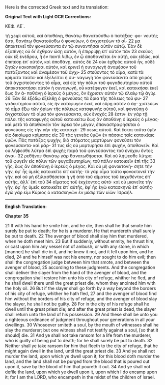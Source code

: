 Here is the corrected Greek text and its translation:

**Original Text with Light OCR Corrections:**

ΚΕΦ. ΛΕ´.

τῇ χειρὶ αὐτοῦ, καὶ ἀποθάνῃ, θανάτῳ θανατούσθω ὁ πατάξας· φο-
νευτὴς ἔστι, θανάτῳ θανατούσθω ὁ φονεύων, ὁ ἀγχιστεύων τὸ αἷ-
22 μα ἀποκτενεῖ τὸν φονεύσαντα ἐν τῷ συναντῆσαι αὐτὸν αὐτῷ. Ἐὰν
δὲ ἐξαπίνης οὐ δι᾽ ἔχθραν ὤσῃ αὐτόν, ἢ ἐπιρρίψῃ ἐπ᾿ αὐτὸν πᾶν
23 σκεῦος οὐκ ἐξ ἐνέδρου, ἢ ἐν παντὶ λίθῳ, ἐν ᾧ ἀποθανεῖται ἐν
αὐτῇ, οὐκ εἰδώς, καὶ ἐπιπέσῃ ἐπ᾿ αὐτόν, καὶ ἀποθάνῃ, αὐτὸς δὲ
24 οὐκ ἐχθρὸς αὐτοῦ ἦν, οὐδὲ ζητῶν κακοποιῆσαι αὐτόν, καὶ κρινεῖ
ἡ συναγωγὴ ἀναμέσον τοῦ πατάξαντος καὶ ἀναμέσον τοῦ ἀγχι-
25 στεύοντος τὸ αἷμα, κατὰ τὰ κρίματα ταῦτα· καὶ ἐξελεῖται ἡ συ-
ναγωγὴ τὸν φονεύσαντα ἀπὸ χειρὸς τοῦ ἀγχιστεύοντος τὸ αἷμα,
καὶ εἰς τὴν πόλιν τοῦ φυγαδευτηρίου αὐτοῦ ἀποκαταστήσει αὐτὸν
ἡ συναγωγή, οὗ κατέφυγεν ἐκεῖ, καὶ κατοικήσει ἐκεῖ ἕως ἂν ἀ-
ποθάνῃ ὁ ἱερεὺς ὁ μέγας, ὃν ἔχρισεν αὐτὸν τῷ ἐλαίῳ τῷ ἁγίῳ.
26 Ἐὰν δὲ ἐξόδῳ ἐξέλθῃ ὁ φονεύσας τὰ ὅρια τῆς πόλεως τοῦ φυ-
27 γαδευτηρίου αὐτοῦ, εἰς ἣν κατέφυγεν ἐκεῖ, καὶ εὕρῃ αὐτὸν ὁ ἀγ-
χιστεύων τὸ αἷμα ἔξω τῶν ὁρίων τῆς πόλεως καταφυγῆς αὐτοῦ,
καὶ φονεύσῃ ὁ ἀγχιστεύων τὸ αἷμα τὸν φονεύσαντα, οὐκ ἔνοχός
28 ἐστιν· ἐν γὰρ τῇ πόλει τῆς καταφυγῆς αὐτοῦ κατοικείτω ἕως ἂν
ἀποθάνῃ ὁ ἱερεὺς ὁ μέγας· καὶ μετὰ τὸ ἀποθανεῖν τὸν ἱερέα τὸν
μέγαν, ἐπαναστραφήσεται ὁ φονεύσας εἰς τὴν γῆν τῆς κατασχέ-
29 σεως αὐτοῦ. Καὶ ἔσται ταῦτα ὑμῖν εἰς δικαίωμα κρίματος εἰς
30 τὰς γενεὰς ὑμῶν ἐν πάσαις ταῖς κατοικίαις ὑμῶν. Πᾶς πατάξας
ψυχὴν, διὰ στόματος μαρτύρων φονεύσει τὸν φονεύσαντα· καὶ μάρ-
31 τυς εἷς οὐ μαρτυρήσει ἐπὶ ψυχὴν, ἀποθανεῖν. Καὶ οὐ λήψεσθε
λύτρα ἐπὶ ψυχῆς παρὰ τοῦ φονεύσαντος τοῦ ἐνόχου ὄντος ἀναι-
32 ρεθῆναι· θανάτῳ γὰρ θανατωθήσεται. Καὶ οὐ λήψεσθε λύτρα τοῦ
φυγεῖν εἰς πόλιν τῶν φυγαδευτηρίων, τοῦ πάλιν κατοικεῖν ἐπὶ τῆς
33 γῆς, ἕως ἂν ἀποθάνῃ ὁ ἱερεὺς ὁ μέγας. Καὶ οὐ μὴ φονοκτονή-
σητε τὴν γῆν, ἐφ᾽ ἧς ὑμεῖς κατοικεῖτε ἐπ᾽ αὐτῆς· τὸ γὰρ
αἷμα τοῦτο φονοκτονεῖ τὴν γῆν, καὶ οὐ μὴ ἐξιλασθήσεται
ἡ γῆ ἀπὸ τοῦ αἵματος τοῦ ἐκχυθέντος ἐπ᾽ αὐτῆς, ἀλλ᾽ ἐπὶ τοῦ
34 αἵματος τοῦ ἐκχέοντος αὐτό· καὶ οὐ μιανεῖτε τὴν γῆν, ἐφ᾽ ἧς
ὑμεῖς κατοικεῖτε ἐπ᾽ αὐτῆς, ἐφ᾽ ἧς ἐγὼ κατασκηνῶ ἐπ᾽ αὐτῆς·
ἐγὼ γὰρ εἰμι Κύριος ὁ κατασκηνῶν ἐν μέσῳ τῶν υἱῶν Ἰσραήλ.

---

**English Translation:**

**Chapter 35**

21 If with his hand he smite him, and he die, then shall he that smote him surely be put to death; for he is a murderer. He that murdereth shall surely be put to death.
22 The avenger of blood shall slay him that murdered, when he doth meet him.
23 But if suddenly, without enmity, he thrust him, or cast upon him any vessel not of ambush, or with any stone, in which [manner] he shall die in it, and he knew it not, and it fell upon him, and he died,
24 and he himself was not his enemy, nor sought to do him evil; then shall the congregation judge between him that smote, and between the avenger of blood,
25 according to these judgments. And the congregation shall deliver the slayer from the hand of the avenger of blood, and the congregation shall restore him unto his city of refuge, whither he fled, and he shall dwell there until the great priest die, whom they anointed him with the holy oil.
26 But if the slayer shall go forth by a way beyond the borders of his city of refuge, whither he hath fled,
27 and the avenger of blood find him without the borders of his city of refuge, and the avenger of blood slay the slayer, he shall not be guilty.
28 For in the city of his refuge shall he dwell until the great priest die; and after the great priest is dead, the slayer shall return unto the land of his possession.
29 And these shall be unto you a righteous ordinance of judgment throughout your generations in all your dwellings.
30 Whosoever smiteth a soul, by the mouth of witnesses shall he slay the murderer; but one witness shall not testify against a soul, [so that it should] die.
31 And ye shall not take ransom for a life from the murderer, who is guilty of being put to death; for he shall surely be put to death.
32 Neither shall ye take ransom for him that fleeth to the city of refuge, that he might again dwell in the land, until the great priest die.
33 And ye shall not murder the land, upon which ye dwell upon it; for this blood doth murder the land, and the land shall not be purged from the blood that is poured out upon it, save by the blood of him that poureth it out.
34 And ye shall not defile the land, upon which ye dwell upon it, upon which I do encamp upon it; for I am the LORD, who encampeth in the midst of the children of Israel.
